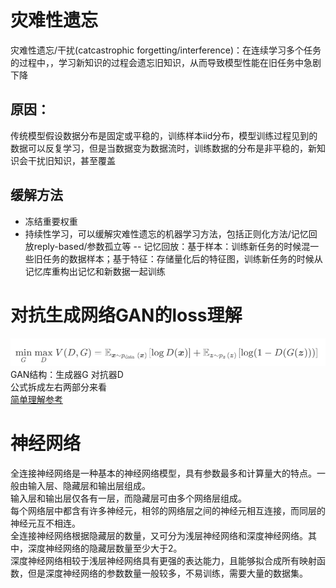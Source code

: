 # 灾难性遗忘
灾难性遗忘/干扰(catcastrophic forgetting/interference)：在连续学习多个任务的过程中，，学习新知识的过程会遗忘旧知识，从而导致模型性能在旧任务中急剧下降
## 原因：
传统模型假设数据分布是固定或平稳的，训练样本iid分布，模型训练过程见到的数据可以反复学习，但是当数据变为数据流时，训练数据的分布是非平稳的，新知识会干扰旧知识，甚至覆盖
## 缓解方法
- 冻结重要权重
- 持续性学习，可以缓解灾难性遗忘的机器学习方法，包括正则化方法/记忆回放reply-based/参数孤立等
-- 记忆回放：基于样本：训练新任务的时候混一些旧任务的数据样本；基于特征：存储量化后的特征图，训练新任务的时候从记忆库重构出记忆和新数据一起训练
# 对抗生成网络GAN的loss理解
![loss公式](https://github.com/adria-yeahmobi/work-learning/blob/main/images/GAN-loss.png)
GAN结构：生成器G 对抗器D  
公式拆成左右两部分来看  
[简单理解参考](https://blog.csdn.net/qq_40714949/article/details/120493934)

# 神经网络
全连接神经网络是一种基本的神经网络模型，具有参数最多和计算量大的特点。一般由输入层、隐藏层和输出层组成。  
输入层和输出层仅各有一层，而隐藏层可由多个网络层组成。  
每个网络层中都含有许多神经元，相邻的网络层之间的神经元相互连接，而同层的神经元互不相连。  
全连接神经网络根据隐藏层的数量，又可分为浅层神经网络和深度神经网络。其中，深度神经网络的隐藏层数量至少大于2。  
深度神经网络相较于浅层神经网络具有更强的表达能力，且能够拟合成所有映射函数，但是深度神经网络的参数数量一般较多，不易训练，需要大量的数据集。
